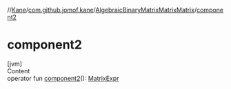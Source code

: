 //[Kane](../../index.md)/[com.github.jomof.kane](../index.md)/[AlgebraicBinaryMatrixMatrixMatrix](index.md)/[component2](component2.md)



# component2  
[jvm]  
Content  
operator fun [component2](component2.md)(): [MatrixExpr](../-matrix-expr/index.md)  



